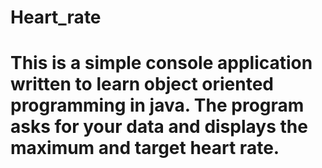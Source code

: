 # Heart_rate
# This is a simple console application written to learn object oriented programming in java. The program asks for your data and displays the maximum and target heart rate.
